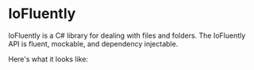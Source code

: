 # IoFluently

IoFluently is a C# library for dealing with files and folders. The IoFluently API is fluent, mockable, and dependency injectable.

Here's what it looks like:

```
```
